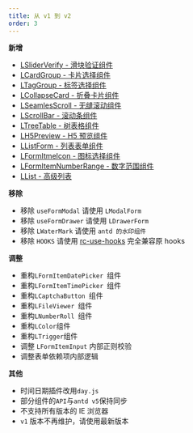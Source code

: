 ```yaml
---
title: 从 v1 到 v2
order: 3
---
```


**新增**

- [LSliderVerify - 滑块验证组件](/components/slider-verify)
- [LCardGroup - 卡片选择组件](/components/card-group)
- [LTagGroup - 标签选择组件](/components/tag-group)
- [LCollapseCard - 折叠卡片组件](/components/collapse-card)
- [LSeamlesScroll - 无缝滚动组件](/components/seamles-scroll)
- [LScrollBar - 滚动条组件](/components/scroll-bar)
- [LTreeTable - 树表格组件](/components/tree-table)
- [LH5Preview - H5 预览组件](/components/h5-preview)
- [LListForm - 列表表单组件](/components/list-form)
- [LFormItmeIcon - 图标选择组件](/components/form-item-icon)
- [LFormItemNumberRange - 数字范围组件](/components/form-item-number-range)
- [LList - 高级列表](/components/list)
<!-- - [useCallbackState - 钩子](/components/use-callback-state)
- [useShow - 钩子](/components/use-Show)
- [useWorker - 钩子](/components/use-worker)
- [useDeepUpdateEffect - 钩子](/components/use-deep-update-effect)
- [useLazyLoadImage - 钩子](/components/use-lazy-load-image) -->

**移除**

- 移除 `useFormModal` 请使用 `LModalForm`
- 移除 `useFormDrawer` 请使用 `LDrawerForm`
- 移除 `LWaterMark` 请使用 `antd 的水印组件`
- 移除 `HOOKS` 请使用 [rc-use-hooks](https://llq0802.github.io/rc-use-hook) 完全兼容原 hooks

**调整**

- 重构`LFormItemDatePicker `组件
- 重构`LFormItemTimePicker `组件
- 重构`LCaptchaButton `组件
- 重构`LFileViewer `组件
- 重构`LNumberRoll `组件
- 重构`LColor`组件
- 重构`LTrigger`组件
- 调整 `LFormItemInput` 内部正则校验
- 调整表单依赖项内部逻辑

**其他**

- 时间日期插件改用`day.js`
- 部分组件的`API`与`antd v5`保持同步
- 不支持所有版本的 IE 浏览器
- `v1` 版本不再维护，请使用最新版本
